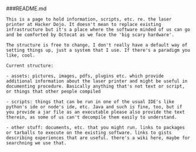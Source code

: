 ###README.md

	This is a page to hold information, scripts, etc. re. the laser printer at Hacker Dojo. It doesn't mean to replace existing infrastructure but it's a place where the software minded of us can go and be comforted by Octocat as we face the 'big scary hardware'.

	The structure is free to change, I don't really have a default way of setting things up, just a system that I use. If there's a paradigm you like, cool.

	Current structure:

	- assets: pictures, images, pdfs, plugins etc. which provide additional information about the laser printer and might be useful in documenting procedure. Basically anything that's not text or script, or things that other people compiled

	- scripts: things that can be run in one of the usual IDE's like python's ide or node's ide, etc. Java and such is fine, too, but if you provide a jar file as an executable please also provide the text therein, as some of us can't decompile them easily to understand.

	- other stuff: documents, etc. that you might run. links to packages or tarballs to execute on the existing software. links to gists describing experiences that are useful. there's a wiki here, maybe for searchning we use that.